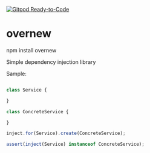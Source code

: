 [![Gitpod Ready-to-Code](https://img.shields.io/badge/Gitpod-Ready--to--Code-blue?logo=gitpod)](https://gitpod.io/#https://github.com/berhalak/overnew) 

# overnew

npm install overnew

Simple dependency injection library

Sample:

``` ts

class Service {

}

class ConcreteService {

}

inject.for(Service).create(ConcreteService);

assert(inject(Service) instanceof ConcreteService);

```

